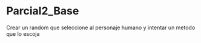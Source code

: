 # Parcial2_Base
 
Crear un random que seleccione al personaje humano y intentar un metodo que lo escoja
